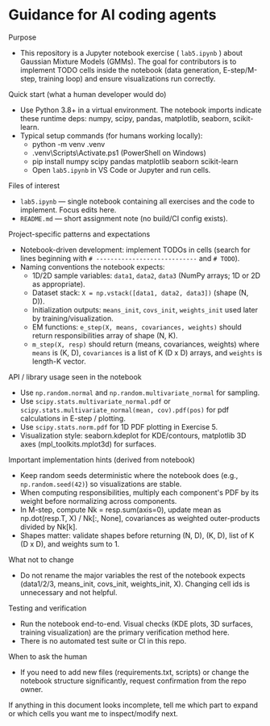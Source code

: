 <!--
Short, actionable instructions for AI coding agents working on this repo.
Keep this file concise (20–50 lines) and focused on repository-specific patterns.
-->
# Guidance for AI coding agents

Purpose
- This repository is a Jupyter notebook exercise ( `lab5.ipynb` ) about Gaussian Mixture Models (GMMs).
  The goal for contributors is to implement TODO cells inside the notebook (data generation, E-step/M-step, training loop) and ensure visualizations run correctly.

Quick start (what a human developer would do)
- Use Python 3.8+ in a virtual environment. The notebook imports indicate these runtime deps: numpy, scipy, pandas, matplotlib, seaborn, scikit-learn.
- Typical setup commands (for humans working locally):
  - python -m venv .venv
  - .venv\Scripts\Activate.ps1   (PowerShell on Windows)
  - pip install numpy scipy pandas matplotlib seaborn scikit-learn
  - Open `lab5.ipynb` in VS Code or Jupyter and run cells.

Files of interest
- `lab5.ipynb` — single notebook containing all exercises and the code to implement. Focus edits here.
- `README.md` — short assignment note (no build/CI config exists).

Project-specific patterns and expectations
- Notebook-driven development: implement TODOs in cells (search for lines beginning with `# ----------------------------` and `# TODO`).
- Naming conventions the notebook expects:
  - 1D/2D sample variables: `data1`, `data2`, `data3` (NumPy arrays; 1D or 2D as appropriate).
  - Dataset stack: `X = np.vstack([data1, data2, data3])` (shape (N, D)).
  - Initialization outputs: `means_init`, `covs_init`, `weights_init` used later by training/visualization.
  - EM functions: `e_step(X, means, covariances, weights)` should return responsibilities array of shape (N, K).
  - `m_step(X, resp)` should return (means, covariances, weights) where `means` is (K, D), `covariances` is a list of K (D x D) arrays, and `weights` is length-K vector.

API / library usage seen in the notebook
- Use `np.random.normal` and `np.random.multivariate_normal` for sampling.
- Use `scipy.stats.multivariate_normal.pdf` or `scipy.stats.multivariate_normal(mean, cov).pdf(pos)` for pdf calculations in E-step / plotting.
- Use `scipy.stats.norm.pdf` for 1D PDF plotting in Exercise 5.
- Visualization style: seaborn.kdeplot for KDE/contours, matplotlib 3D axes (mpl_toolkits.mplot3d) for surfaces.

Important implementation hints (derived from notebook)
- Keep random seeds deterministic where the notebook does (e.g., `np.random.seed(42)`) so visualizations are stable.
- When computing responsibilities, multiply each component's PDF by its weight before normalizing across components.
- In M-step, compute Nk = resp.sum(axis=0), update mean as np.dot(resp.T, X) / Nk[:, None], covariances as weighted outer-products divided by Nk[k].
- Shapes matter: validate shapes before returning (N, D), (K, D), list of K (D x D), and weights sum to 1.

What not to change
- Do not rename the major variables the rest of the notebook expects (data1/2/3, means_init, covs_init, weights_init, X). Changing cell ids is unnecessary and not helpful.

Testing and verification
- Run the notebook end-to-end. Visual checks (KDE plots, 3D surfaces, training visualization) are the primary verification method here.
- There is no automated test suite or CI in this repo.

When to ask the human
- If you need to add new files (requirements.txt, scripts) or change the notebook structure significantly, request confirmation from the repo owner.

If anything in this document looks incomplete, tell me which part to expand or which cells you want me to inspect/modify next.
